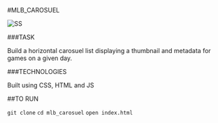 #MLB_CAROSUEL

![SS](http://s10.postimg.org/ikfb7f2yx/Screen_Shot_2016_10_27_at_6_55_14_PM.png)

###TASK

Build a horizontal carosuel list displaying a thumbnail and metadata for games on a given day.

###TECHNOLOGIES

Built using CSS, HTML and JS

##TO RUN

`git clone`
`cd mlb_carosuel`
`open index.html`